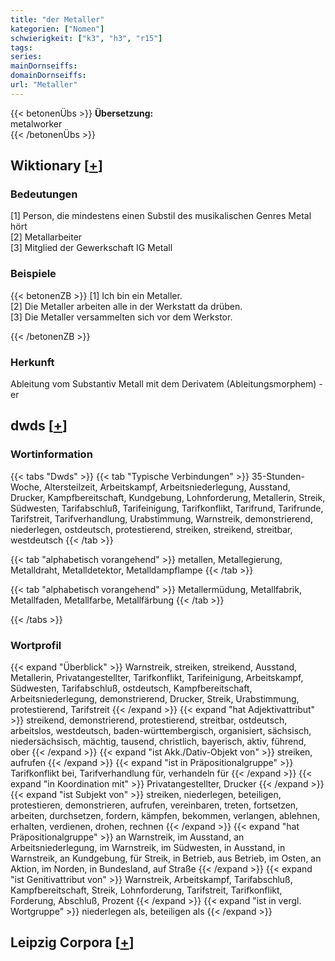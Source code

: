 ```yaml
---
title: "der Metaller"
kategorien: ["Nomen"]
schwierigkeit: ["k3", "h3", "r15"]
tags:
series:
mainDornseiffs:
domainDornseiffs:
url: "Metaller"
---
```


{{< betonenÜbs >}}
**Übersetzung:**  
metalworker  
{{< /betonenÜbs >}}

## Wiktionary [[+](https://de.wiktionary.org/wiki/Metaller)]

### Bedeutungen
[1] Person, die mindestens einen Substil des musikalischen Genres Metal hört  
[2] Metallarbeiter  
[3] Mitglied der Gewerkschaft IG Metall  

### Beispiele
{{< betonenZB >}}
[1] Ich bin ein Metaller.  
[2] Die Metaller arbeiten alle in der Werkstatt da drüben.  
[3] Die Metaller versammelten sich vor dem Werkstor.  

{{< /betonenZB >}}
### Herkunft
Ableitung vom Substantiv Metall mit dem Derivatem (Ableitungsmorphem) -er  



## dwds [[+](https://www.dwds.de/wb/Metaller)]

### Wortinformation
{{< tabs "Dwds" >}}
{{< tab "Typische Verbindungen" >}}
35-Stunden-Woche, Altersteilzeit, Arbeitskampf, Arbeitsniederlegung, Ausstand, Drucker, Kampfbereitschaft, Kundgebung, Lohnforderung, Metallerin, Streik, Südwesten, Tarifabschluß, Tarifeinigung, Tarifkonflikt, Tarifrund, Tarifrunde, Tarifstreit, Tarifverhandlung, Urabstimmung, Warnstreik, demonstrierend, niederlegen, ostdeutsch, protestierend, streiken, streikend, streitbar, westdeutsch
{{< /tab >}}

{{< tab "alphabetisch vorangehend" >}}
metallen, Metallegierung, Metalldraht, Metalldetektor, Metalldampflampe
{{< /tab >}}

{{< tab "alphabetisch vorangehend" >}}
Metallermüdung, Metallfabrik, Metallfaden, Metallfarbe, Metallfärbung
{{< /tab >}}

{{< /tabs >}}

### Wortprofil
{{< expand "Überblick" >}} Warnstreik, streiken, streikend, Ausstand, Metallerin, Privatangestellter, Tarifkonflikt, Tarifeinigung, Arbeitskampf, Südwesten, Tarifabschluß, ostdeutsch, Kampfbereitschaft, Arbeitsniederlegung, demonstrierend, Drucker, Streik, Urabstimmung, protestierend, Tarifstreit {{< /expand >}}
{{< expand "hat Adjektivattribut" >}} streikend, demonstrierend, protestierend, streitbar, ostdeutsch, arbeitslos, westdeutsch, baden-württembergisch, organisiert, sächsisch, niedersächsisch, mächtig, tausend, christlich, bayerisch, aktiv, führend, ober {{< /expand >}}
{{< expand "ist Akk./Dativ-Objekt von" >}} streiken, aufrufen {{< /expand >}}
{{< expand "ist in Präpositionalgruppe" >}} Tarifkonflikt bei, Tarifverhandlung für, verhandeln für {{< /expand >}}
{{< expand "in Koordination mit" >}} Privatangestellter, Drucker {{< /expand >}}
{{< expand "ist Subjekt von" >}} streiken, niederlegen, beteiligen, protestieren, demonstrieren, aufrufen, vereinbaren, treten, fortsetzen, arbeiten, durchsetzen, fordern, kämpfen, bekommen, verlangen, ablehnen, erhalten, verdienen, drohen, rechnen {{< /expand >}}
{{< expand "hat Präpositionalgruppe" >}} an Warnstreik, im Ausstand, an Arbeitsniederlegung, im Warnstreik, im Südwesten, in Ausstand, in Warnstreik, an Kundgebung, für Streik, in Betrieb, aus Betrieb, im Osten, an Aktion, im Norden, in Bundesland, auf Straße {{< /expand >}}
{{< expand "ist Genitivattribut von" >}} Warnstreik, Arbeitskampf, Tarifabschluß, Kampfbereitschaft, Streik, Lohnforderung, Tarifstreit, Tarifkonflikt, Forderung, Abschluß, Prozent {{< /expand >}}
{{< expand "ist in vergl. Wortgruppe" >}} niederlegen als, beteiligen als {{< /expand >}}

## Leipzig Corpora [[+](https://corpora.uni-leipzig.de/en/res?word=Metaller&corpusId=deu_newscrawl-public_2018)]

